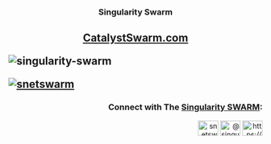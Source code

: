 <h3 align="center">Singularity Swarm</h3>

<h2 align="center"> <a href="http://SingularitySwarm.io/">
CatalystSwarm.com</a> </p>

<p align="left"> <img src="https://komarev.com/ghpvc/?username=singularity-swarm&label=Profile%20views&color=0e75b6&style=flat" alt="singularity-swarm" /> </p>

<p align="left"> <a href="https://twitter.com/snetswarm" target="blank"><img src="https://img.shields.io/twitter/follow/snetswarm?logo=twitter&style=for-the-badge" alt="snetswarm" /></a> </p>

<h3 align="right">Connect with The <a href="http://SingularitySwarm.io/">
Singularity SWARM</a>:</h3>
<p align="right">
<a href="https://twitter.com/snetswarm" target="blank"><img align="center" src="https://raw.githubusercontent.com/rahuldkjain/github-profile-readme-generator/master/src/images/icons/Social/twitter.svg" alt="snetswarm" height="30" width="40" /></a>
<a href="https://www.youtube.com/c/@singularityswarm" target="blank"><img align="center" src="https://raw.githubusercontent.com/rahuldkjain/github-profile-readme-generator/master/src/images/icons/Social/youtube.svg" alt="@singularityswarm" height="30" width="40" /></a>
<a href="https://discord.gg/https://discord.gg/B7apccXHYX" target="blank"><img align="center" src="https://raw.githubusercontent.com/rahuldkjain/github-profile-readme-generator/master/src/images/icons/Social/discord.svg" alt="https://discord.gg/B7apccXHYX" height="30" width="40" /></a>
</p>
